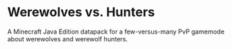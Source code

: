# Werewolves vs. Hunters

A Minecraft Java Edition datapack for a few-versus-many PvP gamemode about werewolves and werewolf hunters.
